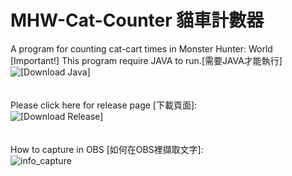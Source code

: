 # MHW-Cat-Counter 貓車計數器
A program for counting cat-cart times in Monster Hunter: World <br/>
[Important!] This program require JAVA to run.[需要JAVA才能執行] \
![[Download Java]](https://www.java.com) \
\
\
Please click here for release page [下載頁面]: \
![[Download Release]](https://github.com/poosh0803/MHW-Cat-Counter/releases) \
\
\
How to capture in OBS [如何在OBS裡擷取文字]: \
![info_capture](https://i.imgur.com/f07XkZs.png)
